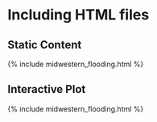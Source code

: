 # Including HTML files

## Static Content

{% include midwestern_flooding.html %}

## Interactive Plot

{% include midwestern_flooding.html %}
